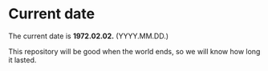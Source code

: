 # Current date

The current date is **1972.02.02.** (YYYY.MM.DD.)

This repository will be good when the world ends, so we will know how long it lasted.